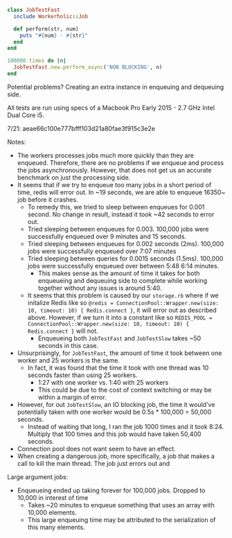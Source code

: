 ```ruby
class JobTestFast
  include Workerholic::Job

  def perform(str, num)
    puts "#{num} - #{str}"
  end
end

100000.times do |n|
  JobTestFast.new.perform_async('NON BLOCKING', n)
end
```

Potential problems? Creating an extra instance in enqueuing and dequeuing side.

All tests are run using specs of a Macbook Pro Early 2015 - 2.7 GHz Intel Dual Core i5.

7/21: aeae66c100e777bfff103d21a80fae3f915c3e2e

Notes:
* The workers processes jobs much more quickly than they are enqueued. Therefore, there are no problems if we enqueue and process the jobs asynchronously. However, that does not get us an accurate benchmark on just the processing side.
* It seems that if we try to enqueue too many jobs in a short period of time, redis will error out. In ~19 seconds, we are able to enqueue 16350~ job before it crashes.
  * To remedy this, we tried to sleep between enqueues for 0.001 second. No change in result, instead it took ~42 seconds to error out.
  * Tried sleeping between enqueues for 0.003. 100,000 jobs were successfully enqueued over 9 minutes and 15 seconds.
  * Tried sleeping between enqueues for 0.002 seconds (2ms). 100,000 jobs were successfully enqueued over 7:07 minutes
  * Tried sleeping between queries for 0.0015 seconds (1.5ms). 100,000 jobs were successfully enqueued over between 5:48 6:14 minutes.
    * This makes sense as the amount of time it takes for both enqueueing and dequeuing side to complete while working together without any issues is around 5:40.
  * It seems that this problem is caused by our `storage.rb` where if we initalize Redis like so `@redis = ConnectionPool::Wrapper.new(size: 10, timeout: 10) { Redis.connect }`, it will error out as described above. However, if we turn it into a constant like so `REDIS_POOL = ConnectionPool::Wrapper.new(size: 10, timeout: 10) { Redis.connect }` will not.
    * Enqueueing both `JobTestFast` and `JobTestSlow` takes ~50 seconds in this case.
* Unsurprisingly, for `JobTestFast`, the amount of time it took between one worker and 25 workers is the same.
  * In fact, it was found that the time it took with one thread was 10 seconds faster than using 25 workers.
    * 1:27 with one worker vs. 1:40 with 25 workers
    * This could be due to the cost of context switching or may be within a margin of error.
* However, for out `JobTestSlow`, an IO blocking job, the time it would've potentially taken with one worker would be 0.5s * 100,000 = 50,000 seconds.
  * Instead of waiting that long, I ran the job 1000 times and it took 8:24. Multiply that 100 times and this job would have taken 50,400 seconds.
* Connection pool does not want seem to have an effect.
* When creating a dangerous job, more specifically, a job that makes a call to kill the main thread. The job just errors out and

Large argument jobs:
* Enqueueing ended up taking forever for 100,000 jobs. Dropped to 10,000 in interest of time
  * Takes ~20 minutes to enqueue something that uses an array with 10,000 elements.
  * This large enqueuing time may be attributed to the serialization of this many elements.
